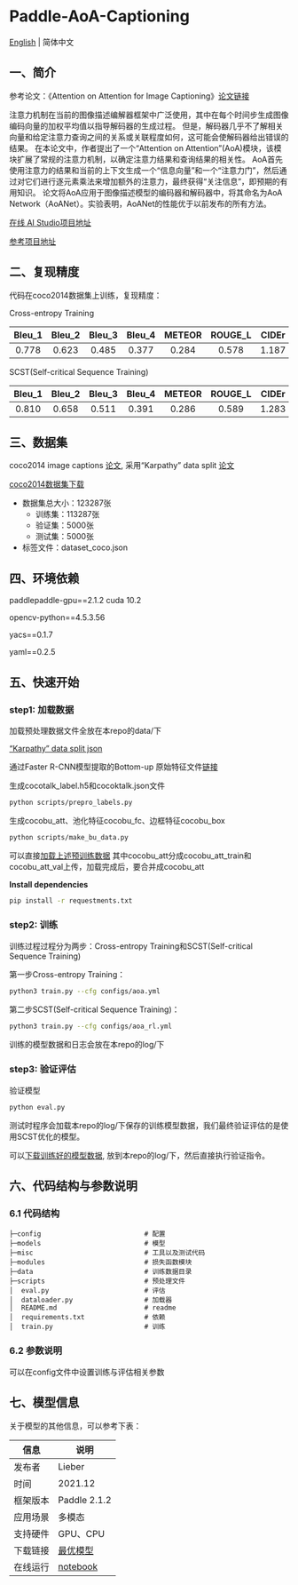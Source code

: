# Paddle-AoA-Captioning

[English](./README.md) | 简体中文

## 一、简介
参考论文：《Attention on Attention for Image Captioning》[论文链接](https://arxiv.org/abs/1908.06954v2)

注意力机制在当前的图像描述编解器框架中广泛使用，其中在每个时间步生成图像编码向量的加权平均值以指导解码器的生成过程。 
但是，解码器几乎不了解相关向量和给定注意力查询之间的关系或关联程度如何，这可能会使解码器给出错误的结果。
在本论文中，作者提出了一个“Attention on Attention”(AoA)模块，该模块扩展了常规的注意力机制，以确定注意力结果和查询结果的相关性。
AoA首先使用注意力的结果和当前的上下文生成一个“信息向量”和一个“注意力门”，然后通过对它们进行逐元素乘法来增加额外的注意力，最终获得“关注信息”，即预期的有用知识。
论文将AoA应用于图像描述模型的编码器和解码器中，将其命名为AoA Network（AoANet）。实验表明，AoANet的性能优于以前发布的所有方法。

[在线 AI Studio项目地址](https://aistudio.baidu.com/aistudio/projectdetail/2879640)

[参考项目地址](https://github.com/husthuaan/AoANet)

## 二、复现精度
代码在coco2014数据集上训练，复现精度：

Cross-entropy Training

|Bleu_1|Bleu_2|Bleu_3|Bleu_4|METEOR|ROUGE_L|CIDEr|SPICE|
| :---: | :---: | :---: | :---: | :---: | :---: | :---: | :---: | 
|0.778|0.623|0.485|0.377|0.284|0.578|1.187|0.215|

SCST(Self-critical Sequence Training)

|Bleu_1|Bleu_2|Bleu_3|Bleu_4|METEOR|ROUGE_L|CIDEr|SPICE|
| :---: | :---: | :---: | :---: | :---: | :---: | :---: | :---: | 
|0.810|0.658|0.511|0.391|0.286|0.589|1.283|0.220|

## 三、数据集
coco2014 image captions [论文](https://link.springer.com/chapter/10.1007/978-3-319-10602-1_48), 采用“Karpathy” data split [论文](https://arxiv.org/pdf/1412.2306v2.pdf)

[coco2014数据集下载](https://aistudio.baidu.com/aistudio/datasetdetail/28191)

- 数据集总大小：123287张
  - 训练集：113287张
  - 验证集：5000张
  - 测试集：5000张
- 标签文件：dataset_coco.json

## 四、环境依赖
paddlepaddle-gpu==2.1.2  cuda 10.2

opencv-python==4.5.3.56

yacs==0.1.7

yaml==0.2.5

## 五、快速开始

### step1: 加载数据
加载预处理数据文件全放在本repo的data/下 

[“Karpathy” data split json](https://aistudio.baidu.com/aistudio/datasetdetail/107078)

通过Faster R-CNN模型提取的Bottom-up 原始特征文件[链接](https://github.com/ruotianluo/ImageCaptioning.pytorch/blob/master/data/README.md)

生成cocotalk_label.h5和cocoktalk.json文件
```bash
python scripts/prepro_labels.py
```

生成cocobu_att、池化特征cocobu_fc、边框特征cocobu_box
```bash
python scripts/make_bu_data.py
```

可以直接[加载上述预训练数据](https://aistudio.baidu.com/aistudio/datasetdetail/107198)
其中cocobu_att分成cocobu_att_train和cocobu_att_val上传，加载完成后，要合并成cocobu_att

**Install dependencies**
```bash
pip install -r requestments.txt
```

### step2: 训练
训练过程过程分为两步：Cross-entropy Training和SCST(Self-critical Sequence Training)

第一步Cross-entropy Training：

```bash
python3 train.py --cfg configs/aoa.yml  
```

第二步SCST(Self-critical Sequence Training)：

```bash
python3 train.py --cfg configs/aoa_rl.yml
```

训练的模型数据和日志会放在本repo的log/下

### step3: 验证评估

验证模型
```bash
python eval.py
```

测试时程序会加载本repo的log/下保存的训练模型数据，我们最终验证评估的是使用SCST优化的模型。

可以[下载训练好的模型数据](https://aistudio.baidu.com/aistudio/datasetdetail/118052), 放到本repo的log/下，然后直接执行验证指令。

## 六、代码结构与参数说明

### 6.1 代码结构

```
├─config                          # 配置
├─models                          # 模型
├─misc                            # 工具以及测试代码
├─modules                         # 损失函数模块
├─data                            # 训练数据目录
├─scripts                         # 预处理文件
│  eval.py                        # 评估
│  dataloader.py                  # 加载器
│  README.md                      # readme
│  requirements.txt               # 依赖
│  train.py                       # 训练
```
### 6.2 参数说明

可以在config文件中设置训练与评估相关参数

## 七、模型信息

关于模型的其他信息，可以参考下表：

| 信息 | 说明 |
| --- | --- |
| 发布者 | Lieber |
| 时间 | 2021.12 |
| 框架版本 | Paddle 2.1.2 |
| 应用场景 | 多模态 |
| 支持硬件 | GPU、CPU |
| 下载链接 | [最优模型](https://aistudio.baidu.com/aistudio/datasetdetail/118052)|
| 在线运行 | [notebook](https://aistudio.baidu.com/aistudio/projectdetail/2879640)|
